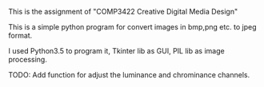 This is the assignment of "COMP3422 Creative Digital Media Design"

This is a simple python program for convert images in bmp,png etc. to jpeg
format. 

I used Python3.5 to program it, Tkinter lib as GUI, PIL lib as image
processing.

TODO: Add function for adjust the luminance and chrominance channels.
